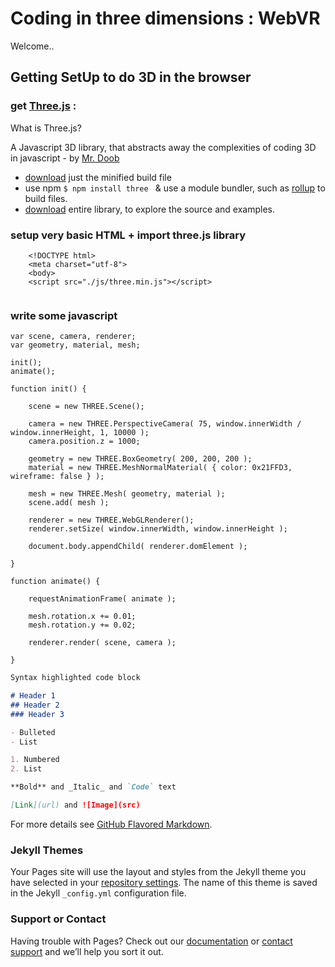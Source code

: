 # Coding in three dimensions : WebVR 

Welcome..



## Getting SetUp to do 3D in the browser

### get [Three.js](https://threejs.org/) :

What is Three.js? 

A Javascript 3D library, that abstracts away the complexities of coding 3D in javascript -  by [Mr. Doob](http://mrdoob.com/)

- [download](https://threejs.org/build/three.min.js) just the minified build file
- use npm 
```$ npm install three ```  & use a module bundler, such as [rollup](https://rollupjs.org/) to build files.
- [download](https://github.com/mrdoob/three.js/archive/master.zip) entire library, to explore the source and examples.


### setup very basic HTML + import three.js library

```
	<!DOCTYPE html>
	<meta charset="utf-8">
	<body>
	<script src="./js/three.min.js"></script>
  
```

### write some javascript 

```
var scene, camera, renderer;
var geometry, material, mesh;

init();
animate();

function init() {

    scene = new THREE.Scene();

    camera = new THREE.PerspectiveCamera( 75, window.innerWidth / window.innerHeight, 1, 10000 );
    camera.position.z = 1000;

    geometry = new THREE.BoxGeometry( 200, 200, 200 );
    material = new THREE.MeshNormalMaterial( { color: 0x21FFD3, wireframe: false } );

    mesh = new THREE.Mesh( geometry, material );
    scene.add( mesh );

    renderer = new THREE.WebGLRenderer();
    renderer.setSize( window.innerWidth, window.innerHeight );

    document.body.appendChild( renderer.domElement );

}

function animate() {

    requestAnimationFrame( animate );

    mesh.rotation.x += 0.01;
    mesh.rotation.y += 0.02;

    renderer.render( scene, camera );

}

```


```markdown
Syntax highlighted code block

# Header 1
## Header 2
### Header 3

- Bulleted
- List

1. Numbered
2. List

**Bold** and _Italic_ and `Code` text

[Link](url) and ![Image](src)
```




For more details see [GitHub Flavored Markdown](https://guides.github.com/features/mastering-markdown/).

### Jekyll Themes

Your Pages site will use the layout and styles from the Jekyll theme you have selected in your [repository settings](https://github.com/tailless/webvr/settings). The name of this theme is saved in the Jekyll `_config.yml` configuration file.

### Support or Contact

Having trouble with Pages? Check out our [documentation](https://help.github.com/categories/github-pages-basics/) or [contact support](https://github.com/contact) and we’ll help you sort it out.
